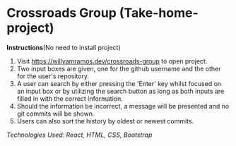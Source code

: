# Crossroads Group (Take-home-project)

**Instructions**(No need to install project)

1. Visit https://willyamramos.dev/crossroads-group to open project.
2. Two input boxes are given, one for the github username and the other for the user's repository.
3. A user can search by either pressing the 'Enter' key whilst focused on an input box or by utilizing the search button as long as both inputs are filled in with the correct information.
4. Should the information be incorrect, a message will be presented and no git commits will be shown.
5. Users can also sort the history by oldest or newest commits. 


_Technologies Used: React, HTML, CSS, Bootstrap_
